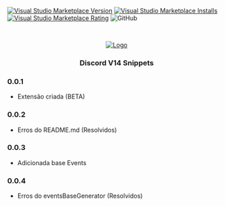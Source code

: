 <!--
***Olá, aqui é o Sr. AlphaJR, obrigado por estar vendo o README.md.***
***Se achar que posso melhorar algo basta dar um Fork e criar uma Pull.***
-->

[![Visual Studio Marketplace Version](https://img.shields.io/visual-studio-marketplace/v/AlphaJR.discord-v14-snippets.svg?label=Visual%20Studio%20Marketplace)](https://marketplace.visualstudio.com/items?itemName=AlphaJR.discord-v14-snippets)
[![Visual Studio Marketplace Installs](https://img.shields.io/visual-studio-marketplace/i/AlphaJR.discord-v14-snippets.svg)](https://marketplace.visualstudio.com/items?itemName=AlphaJR.discord-v14-snippets)
[![Visual Studio Marketplace Rating](https://img.shields.io/visual-studio-marketplace/r/AlphaJR.discord-v14-snippets.svg)](https://marketplace.visualstudio.com/items?itemName=AlphaJR.discord-v14-snippets)
![GitHub](https://img.shields.io/github/license/AlphaJR36/discord-v14-snippets.svg)

<!-- PROJECT LOGO -->
<br />
<p align="center">
  <a href="https://azurestore.site" >
    <img src="https://raw.githubusercontent.com/AlphaJR36/discord-v14-snippets/main/assets/images/azurestore.png" alt="Logo">
  </a>

  <h3 align="center">Discord V14 Snippets</h3>
</p>

<!-- CHANGELOG VERSIONS -->

### 0.0.1
- Extensão criada (BETA)

### 0.0.2
- Erros do README.md (Resolvidos)

### 0.0.3
- Adicionada base Events

### 0.0.4
- Erros do eventsBaseGenerator (Resolvidos)